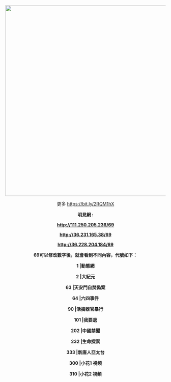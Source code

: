 <div align="center"><img src="/img-2/swspip.jpg" width=600></div><p>

<div align="center">
  
更多 https://bit.ly/2RQM1hX

<b>明見網 :<b><P><P>  

http://111.250.205.236/69<p>
http://36.231.165.38/69<p>
http://36.228.204.184/69<p>


69可以修改數字後，就會看到不同內容，代號如下：<p><p>

1      |動態網<p>
2      |大紀元<p>
63    |天安門自焚偽案<p>
64    |六四事件<p>
90    |活摘器官暴行<p>
101  |我要退<p>
202  |中國禁聞<p>
232  |生命探索<p>
333  |新唐人亞太台<p>
300  |小花1 視頻<p>
310  |小花2 視頻<p>
</div>




  
